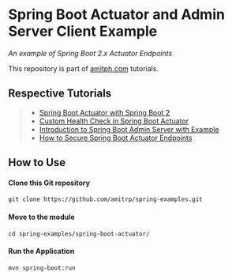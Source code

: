 # Spring Boot Actuator and Admin Server Client Example
_An example of Spring Boot 2.x Actuator Endpoints_

This repository is part of [amitph.com](https://www.amitph.com/) tutorials.

## Respective Tutorials
> - [Spring Boot Actuator with Spring Boot 2](https://www.amitph.com/spring-boot-actuator-spring-boot-2/)
> - [Custom Health Check in Spring Boot Actuator](https://www.amitph.com/custom-health-check-spring-boot-actuator/)
> - [Introduction to Spring Boot Admin Server with Example](https://www.amitph.com/spring-boot-admin-server/)
> - [How to Secure Spring Boot Actuator Endpoints](https://www.amitph.com/how-to-secure-spring-boot-actuator-endpoints/)

## How to Use

#### Clone this Git repository

```
git clone https://github.com/amitrp/spring-examples.git
```

#### Move to the module
```
cd spring-examples/spring-boot-actuator/
```

#### Run the Application
```
mvn spring-boot:run
```